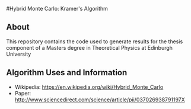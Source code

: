 #Hybrid Monte Carlo: Kramer's Algorithm

## About
This repository contains the code used to generate results for the thesis component of a Masters degree in Theoretical Physics at Edinburgh University

## Algorithm Uses and Information
 - Wikipedia: https://en.wikipedia.org/wiki/Hybrid_Monte_Carlo
 - Paper: http://www.sciencedirect.com/science/article/pii/037026938791197X
